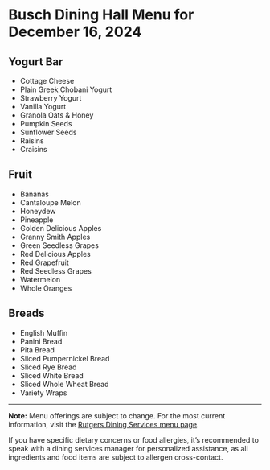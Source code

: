 # Busch Dining Hall Menu for December 16, 2024

## Yogurt Bar
- Cottage Cheese
- Plain Greek Chobani Yogurt
- Strawberry Yogurt
- Vanilla Yogurt
- Granola Oats & Honey
- Pumpkin Seeds
- Sunflower Seeds
- Raisins
- Craisins

## Fruit
- Bananas
- Cantaloupe Melon
- Honeydew
- Pineapple
- Golden Delicious Apples
- Granny Smith Apples
- Green Seedless Grapes
- Red Delicious Apples
- Red Grapefruit
- Red Seedless Grapes
- Watermelon
- Whole Oranges

## Breads
- English Muffin
- Panini Bread
- Pita Bread
- Sliced Pumpernickel Bread
- Sliced Rye Bread
- Sliced White Bread
- Sliced Whole Wheat Bread
- Variety Wraps

---

**Note:** Menu offerings are subject to change. For the most current information, visit the [Rutgers Dining Services menu page](https://menuportal23.dining.rutgers.edu/foodpronet/pickmenu.aspx).

If you have specific dietary concerns or food allergies, it’s recommended to speak with a dining services manager for personalized assistance, as all ingredients and food items are subject to allergen cross-contact.
